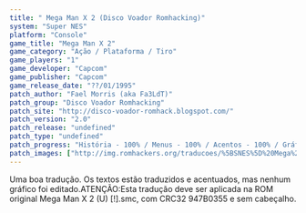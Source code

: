 ```yaml
---
title: " Mega Man X 2 (Disco Voador Romhacking)"
system: "Super NES"
platform: "Console"
game_title: "Mega Man X 2"
game_category: "Ação / Plataforma / Tiro"
game_players: "1"
game_developer: "Capcom"
game_publisher: "Capcom"
game_release_date: "??/01/1995"
patch_author: "Fael Morris (aka Fa3LdT)"
patch_group: "Disco Voador Romhacking"
patch_site: "http://disco-voador-romhack.blogspot.com/"
patch_version: "2.0"
patch_release: "undefined"
patch_type: "undefined"
patch_progress: "História - 100% / Menus - 100% / Acentos - 100% / Gráficos - 0% / Revisão - 0%"
patch_images: ["http://img.romhackers.org/traducoes/%5BSNES%5D%20Mega%20Man%20X%202%20-%20Disco%20Voador%20Romhacking%20-%201.png","http://img.romhackers.org/traducoes/%5BSNES%5D%20Mega%20Man%20X%202%20-%20Disco%20Voador%20Romhacking%20-%202.png","http://img.romhackers.org/traducoes/%5BSNES%5D%20Mega%20Man%20X%202%20-%20Disco%20Voador%20Romhacking%20-%203.png"]
---
```

Uma boa tradução. Os textos estão traduzidos e acentuados, mas nenhum gráfico foi editado.ATENÇÃO:Esta tradução deve ser aplicada na ROM original Mega Man X 2 (U) [!].smc, com CRC32 947B0355 e sem cabeçalho.
